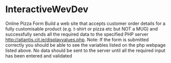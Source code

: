 # InteractiveWevDev
Online Pizza Form
 Build a web site that accepts customer order details for a fully customisable product (e.g. t-shirt or pizza etc but NOT a MUG) and successfully sends all the required data to the specified PHP server http://atlantis.cit.ie/displayvalues.php.  Note: If the form is submitted correctly you should be able to see the variables listed on the php webpage listed above.  No data should be sent to the server until all the required input has been entered and validated
